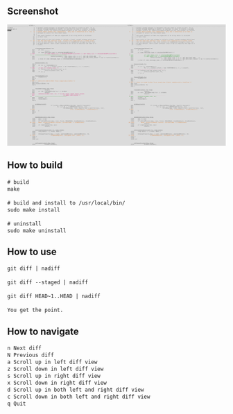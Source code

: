 ## Screenshot

![Screenshot of nadiff](screenshot.png?raw=true "Screenshot")

## How to build

    # build
    make

    # build and install to /usr/local/bin/
    sudo make install

    # uninstall
    sudo make uninstall

## How to use

    git diff | nadiff

    git diff --staged | nadiff

    git diff HEAD~1..HEAD | nadiff

    You get the point.


## How to navigate

    n Next diff
    N Previous diff
    a Scroll up in left diff view
    z Scroll down in left diff view
    s Scroll up in right diff view
    x Scroll down in right diff view
    d Scroll up in both left and right diff view
    c Scroll down in both left and right diff view
    q Quit
